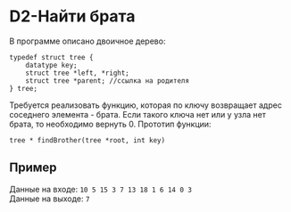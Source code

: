 # D2-Найти брата

В программе описано двоичное дерево:
```
typedef struct tree {
    datatype key;
    struct tree *left, *right;
    struct tree *parent; //ссылка на родителя
} tree;
```
Требуется реализовать функцию, которая по ключу возвращает адрес соседнего элемента - брата. Если такого ключа нет или у узла нет брата, то необходимо вернуть 0.
Прототип функции:
```
tree * findBrother(tree *root, int key)
```

## Пример
Данные на входе: `10 5 15 3 7 13 18 1 6 14 0 3`  
Данные на выходе: `7`